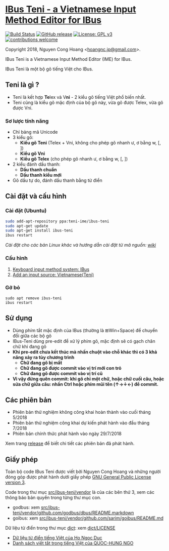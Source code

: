 [IBus Teni - a Vietnamese Input Method Editor for IBus](https://github.com/teni-ime/ibus-teni)
===================================
[![Build Status](https://travis-ci.org/teni-ime/ibus-teni.svg?branch=master)](https://travis-ci.org/teni-ime/ibus-teni)
[![GitHub release](https://img.shields.io/github/release/teni-ime/ibus-teni.svg)](https://github.com/teni-ime/ibus-teni/releases/latest)
[![License: GPL v3](https://img.shields.io/badge/License-GPL%20v3-blue.svg)](https://opensource.org/licenses/GPL-3.0)
[![contributions welcome](https://img.shields.io/badge/contributions-welcome-brightgreen.svg?style=flat)](https://github.com/teni-ime/ibus-teni/wiki/H%C6%B0%E1%BB%9Bng-d%E1%BA%ABn-g%C3%B3p-%C3%BD%2C-b%C3%A1o-l%E1%BB%97i)

Copyright 2018, Nguyen Cong Hoang <<hoangnc.jp@gmail.com>>.

IBus Teni is a Vietnamese Input Method Editor (IME) for IBus.

IBus Teni là một bộ gõ tiếng Việt cho IBus.


Teni là gì ?
------------
* Teni là kết hợp **Te**lex và V**ni** - 2 kiểu gõ tiếng Việt phổ biến nhất.
* Teni cũng là kiểu gõ mặc định của bộ gõ này, vừa gõ được Telex, vừa gõ được Vni.


### Sơ lược tính năng
* Chỉ bảng mã Unicode
* 3 kiểu gõ: 
  * **Kiểu gõ Teni** (Telex + Vni, không cho phép gõ nhanh ư, ơ bằng w, [, ])
  * **Kiểu gõ Vni**
  * **Kiểu gõ Telex** (cho phép gõ nhanh ư, ơ bằng w, [, ])
* 2 kiểu đánh dấu thanh:
  * **Dấu thanh chuẩn**
  * **Dấu thanh kiểu mới**
* Gõ dấu tự do, đánh dấu thanh bằng từ điển

Cài đặt và cấu hình
------------------

### Cài đặt (Ubuntu)

```sh
sudo add-apt-repository ppa:teni-ime/ibus-teni
sudo apt-get update
sudo apt-get install ibus-teni
ibus restart
```

*Cài đặt cho các bản Linux khác và hướng dẫn cài đặt từ mã nguồn: [wiki](https://github.com/teni-ime/ibus-teni/wiki/H%C6%B0%E1%BB%9Bng-d%E1%BA%ABn-c%C3%A0i-%C4%91%E1%BA%B7t)*
    
### Cấu hình
1. [Keyboard input method system: IBus](https://github.com/teni-ime/ibus-teni/wiki/H%C6%B0%E1%BB%9Bng-d%E1%BA%ABn-c%E1%BA%A5u-h%C3%ACnh#1-keyboard-input-method-system-ibus)
2. [Add an input source: Vietnamese(Teni)](https://github.com/teni-ime/ibus-teni/wiki/H%C6%B0%E1%BB%9Bng-d%E1%BA%ABn-c%E1%BA%A5u-h%C3%ACnh#2-add-an-input-source-vietnameseteni)
    
### Gỡ bỏ
```
sudo apt remove ibus-teni
ibus restart
```

Sử dụng
-------------
* Dùng phím tắt mặc định của IBus (thường là ⊞Win+Space) để chuyển đổi giữa các bộ gõ
* IBus-Teni dùng pre-edit để xử lý phím gõ, mặc định sẽ có gạch chân chữ khi đang gõ
* **Khi pre-edit chưa kết thúc mà nhấn chuột vào chỗ khác thì có 3 khả năng xảy ra tùy chương trình**
    * **Chữ đang gõ bị mất**
    * **Chữ đang gõ được commit vào vị trí mới con trỏ**
    * **Chữ đang gõ được commit vào vị trí cũ**
* **Vì vậy đừng quên commit: khi gõ chỉ một chữ, hoặc chữ cuối câu, hoặc sửa chữ giữa câu: nhấn Ctrl hoặc phím mũi tên (↑→↓←) để commit.**
         

Các phiên bản
------------
* Phiên bản thử nghiệm không công khai hoàn thành vào cuối tháng 5/2018
* Phiên bản thử nghiệm công khai dự kiến phát hành vào đầu tháng 7/2018
* Phiên bản chính thức phát hành vào ngày 29/7/2018

Xem trang [release](https://github.com/teni-ime/ibus-teni/releases) để biết chi tiết các phiên bản đã phát hành.


Giấy phép
-------
Toàn bộ code IBus Teni được viết bởi Nguyen Cong Hoang và những người đóng góp được phát hành dưới giấy phép 
[GNU General Public License version 3](https://opensource.org/licenses/GPL-3.0).

Code trong thư mục [src/ibus-teni/vendor](src/ibus-teni/vendor) là của các bên thứ 3,
xem các thông báo bản quyền trong từng thư mục con.

* godbus: xem [src/ibus-teni/vendor/github.com/godbus/dbus/README.markdown](src/ibus-teni/vendor/github.com/godbus/dbus/README.markdown)
* goibus: xem [src/ibus-teni/vendor/github.com/sarim/goibus/README.md](src/ibus-teni/vendor/github.com/sarim/goibus/README.md)

Dữ liệu từ điển trong thư mục [dict](dict): xem [dict/LICENSE](dict/LICENSE)
* [Dữ liệu từ điển tiếng Việt của Ho Ngoc Duc](http://www.informatik.uni-leipzig.de/~duc/Dict/)
* [Danh sách viết tắt trong tiếng Việt của QUOC-HUNG NGO](https://sites.google.com/site/ngo2uochung/research/dsviettat-tieng-viet)
